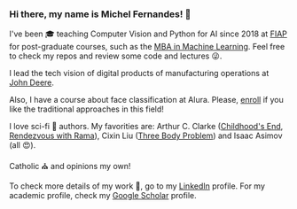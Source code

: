 ### Hi there, my name is Michel Fernandes! 👋

I've been 🎓 teaching Computer Vision and Python for AI since 2018 at [FIAP](www.fiap.com.br) for post-graduate courses, such as the [MBA in Machine Learning](https://www.fiap.com.br/mba/mba-em-artificial-intelligence-e-machine-learning/). Feel free to check my repos and review some code and lectures 😜.

I lead the tech vision of digital products of manufacturing operations at [John Deere](https://www.deere.com).

Also, I have a course about face classification at Alura. Please, [enroll](https://cursos.alura.com.br/course/analise-classificacao-faces-visao-computacional-opencv) if you like the traditional approaches in this field!

I love sci-fi 🚀 authors. My favorities are: Arthur C. Clarke ([Childhood's End](https://en.wikipedia.org/wiki/Childhood%27s_End), [Rendezvous with Rama](https://en.wikipedia.org/wiki/Rendezvous_with_Rama)), Cixin Liu ([Three Body Problem](https://en.wikipedia.org/wiki/The_Three-Body_Problem_(novel))) and Isaac Asimov (all 😍).

Catholic ⛪ and opinions my own!

To check more details of my work 💼, go to my [LinkedIn](https://www.linkedin.com/in/michelpf) profile. For my academic profile, check my [Google Scholar](https://scholar.google.com.br/citations?user=eKTMuFAAAAAJ&hl=pt-BR&oi=ao) profile.
